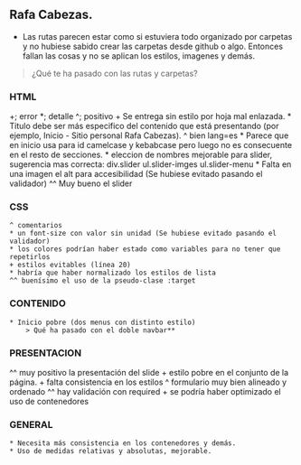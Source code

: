 ## Rafa Cabezas.

- Las rutas parecen estar como si estuviera todo organizado por carpetas y no hubiese sabido crear las carpetas desde github o algo. Entonces fallan las cosas y no se aplican los estilos, imagenes y demás.
> ¿Qué te ha pasado con las rutas y carpetas?

### HTML

+; error
*; detalle
^; positivo
    + Se entrega sin estilo por hoja mal enlazada. 
    * Titulo debe ser más especifico del contenido que está presentando (por ejemplo, Inicio - Sitio personal Rafa Cabezas). 
    ^ bien lang=es
    * Parece que en inicio usa para id camelcase y kebabcase pero luego no es consecuente en el resto de secciones.
        * eleccion de nombres mejorable para slider, sugerencia mas correcta:
            div.slider
                ul.slider-imges
                ul.slider-menu
    * Falta en una imagen el alt para accesibilidad (Se hubiese evitado pasando el validador)
    ^^ Muy bueno el slider

### CSS
    ^ comentarios
    * un font-size con valor sin unidad (Se hubiese evitado pasando el validador)
    * los colores podrían haber estado como variables para no tener que repetirlos
    + estilos evitables (línea 20)
    * habría que haber normalizado los estilos de lista
    ^^ buenísimo el uso de la pseudo-clase :target

### CONTENIDO

    * Inicio pobre (dos menus con distinto estilo)
        > Qué ha pasado con el doble navbar**

### PRESENTACION

^^ muy positivo la presentación del slide
    + estilo  pobre en el conjunto de la página.
    + falta consistencia en los estilos
    ^ formulario muy bien alineado y ordenado
    ^^ hay validación con required
    + se podría haber optimizado el uso de contenedores

### GENERAL
    * Necesita más consistencia en los contenedores y demás.
    * Uso de medidas relativas y absolutas, mejorable.